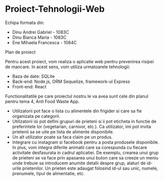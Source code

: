 # Proiect-Tehnologii-Web
Echipa formata din: 
- Dinu Andrei Gabriel - 1083C
- Dinu Bianca Maria - 1083C
- Ene Mihaela Francesca - 1084C

Plan de proiect

Pentru acest proiect, vom realiza o aplicatie web pentru prevenirea risipei de mancare. In acest sens, vom utiliza urmatoarele tehnologii:
-	Baza de date: SQLite
-	Back-end: Node.js, ORM Sequelize, framework-ul Express
-	Front-end: React


Functionalitatile pe care proiectul nostru le va avea sunt cele din planul pentru tema 4, Anti Food Waste App.
-	Utilizatorii pot face o lista cu alimentele din frigider si care sa fie organizata pe categorii.
-	Utilizatorii isi pot defini grupuri de prieteni si ii pot eticheta in functie de preferintele lor (vegetarian, carnivor, etc.). Ca utilizator, imi pot invita prietenii sa se uite pe lista de alimente disponibile. 
-	Un alt utilizator poate sa faca claim pe un produs. 
-	Integrare cu instagram si facebook pentru a posta produsele disponibile.
In plus, vom integra diferite animatii care sa corespunda cu fiecare activitate desfasurata in cadrul aplicatiei. De exemplu, crearea unui grup de prieteni se va face prin apasarea unui buton care sa creeze un meniu unde trebuie sa introducem anumite detalii despre grup, alaturi de id-urile prietenilor. Un prieten este adaugat folosind id-ul sau unic, numele, prenumele, tipul de alimentatie, etc.   
